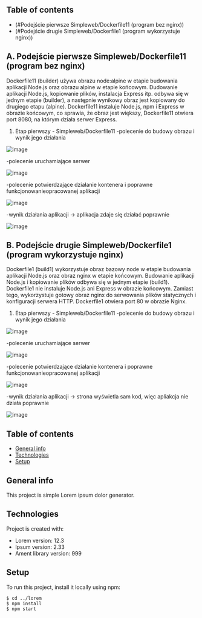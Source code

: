 ## Table of contents
* (#Podejście pierwsze Simpleweb/Dockerfile11 (program bez nginx))
* (#Podejście drugie Simpleweb/Dockerfile1 (program wykorzystuje nginx))



## A. Podejście pierwsze Simpleweb/Dockerfile11 (program bez nginx)

Dockerfile11 (builder) używa obrazu node:alpine w etapie budowania aplikacji Node.js oraz obrazu alpine w etapie końcowym.
Dudowanie aplikacji Node.js, kopiowanie plików, instalacja Express itp. odbywa się w jednym etapie (builder),
a następnie wynikowy obraz jest kopiowany do drugiego etapu (alpine).
Dockerfile11 instaluje Node.js, npm i Express w obrazie końcowym, co sprawia, że obraz jest większy, 
Dockerfile11 otwiera port 8080, na którym działa serwer Express.
1. Etap pierwszy - Simpleweb/Dockerfile11
-polecenie do budowy obrazu i wynik jego działania

![image](https://github.com/miloszpiechota/docker/assets/161620373/0ac11353-e97c-47ae-808a-bd01745f4e48)


-polecenie uruchamiające serwer

![image](https://github.com/miloszpiechota/docker/assets/161620373/dfa8350f-95a7-4df9-b8fc-4b0799a05e3b)


-polecenie potwierdzające działanie kontenera i poprawne funkcjonowanieopracowanej aplikacji

![image](https://github.com/miloszpiechota/docker/assets/161620373/6b51cf6f-f8d8-44d4-89ac-9637d1a33e50)


-wynik działania aplikacji -> aplikacja zdaje się działać poprawnie

![image](https://github.com/miloszpiechota/docker/assets/161620373/65a625eb-5dc5-4a47-b141-18c9ebb3204a)



## B. Podejście drugie Simpleweb/Dockerfile1 (program wykorzystuje nginx)

Dockerfile1 (build1) wykorzystuje obraz bazowy node w etapie budowania aplikacji Node.js oraz obraz nginx w etapie końcowym.
Budowanie aplikacji Node.js i kopiowanie plików odbywa się w jednym etapie (build1).
Dockerfile1 nie instaluje Node.js ani Express w obrazie końcowym. Zamiast tego, wykorzystuje gotowy obraz nginx do serwowania
plików statycznych i konfiguracji serwera HTTP.
Dockerfile1 otwiera port 80 w obrazie Nginx.

1. Etap pierwszy - Simpleweb/Dockerfile11
-polecenie do budowy obrazu i wynik jego działania

![image](https://github.com/miloszpiechota/docker/assets/161620373/0790da42-e6ed-4917-b748-1daf277f9110)


-polecenie uruchamiające serwer

![image](https://github.com/miloszpiechota/docker/assets/161620373/24b75697-3d58-4986-ab57-739718242a1d)


-polecenie potwierdzające działanie kontenera i poprawne funkcjonowanieopracowanej aplikacji

![image](https://github.com/miloszpiechota/docker/assets/161620373/14e5558c-ca10-4cfb-9f50-797b9ad75697)


-wynik działania aplikacji -> strona wyświetla sam kod, więc apliakcja nie działa poprawnie

![image](https://github.com/miloszpiechota/docker/assets/161620373/9ee2f70d-7a4f-4688-97cc-b7adfe58ddf1)

## Table of contents
* [General info](#general-info)
* [Technologies](#technologies)
* [Setup](#setup)

## General info
This project is simple Lorem ipsum dolor generator.
	
## Technologies
Project is created with:
* Lorem version: 12.3
* Ipsum version: 2.33
* Ament library version: 999
	
## Setup
To run this project, install it locally using npm:

```
$ cd ../lorem
$ npm install
$ npm start
```


